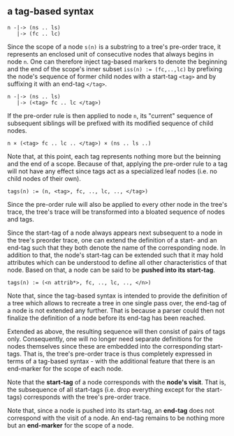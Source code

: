 
<!-- ======================================================================= -->
## a tag-based syntax

```
n -|-> (ns .. ls)
   |-> (fc .. lc)
```

Since the scope of a node `s(n)` is a substring to a tree's pre-order trace,
it represents an enclosed unit of consecutive nodes that always begins in node
`n`. One can therefore inject tag-based markers to denote the beginning and the
end of the scope's inner subset `iss(n) := (fc,..,lc)` by prefixing the node's
sequence of former child nodes with a start-tag `<tag>` and by suffixing it
with an end-tag `</tag>`.

```
n -|-> (ns .. ls)
   |-> (<tag> fc .. lc </tag>)
```

If the pre-order rule is then applied to node `n`, its "current" sequence of
subsequent siblings will be prefixed with its modified sequence of child nodes.

```
n × (<tag> fc .. lc .. </tag>) × (ns .. ls ..)
```

Note that, at this point, each tag represents nothing more but the beinning
and the end of a scope. Because of that, applying the pre-order rule to a tag
will not have any effect since tags act as a specialized leaf nodes (i.e. no
child nodes of their own).

<!-- ======================================================================= -->

```
tags(n) := (n, <tag>, fc, .., lc, .., </tag>)
```

Since the pre-order rule will also be applied to every other node in the tree's
trace, the tree's trace will be transformed into a bloated sequence of nodes
and tags.

Since the start-tag of a node always appears next subsequent to a node in the
tree's preorder trace, one can extend the definition of a start- and an end-tag
such that they both denote the name of the corresponding node. In addition to
that, the node's start-tag can be extended such that it may hold attributes
which can be understood to define all other characteristics of that node. Based
on that, a node can be said to be **pushed into its start-tag**.

```
tags(n) := (<n attrib*>, fc, .., lc, .., </n>)
```

Note that, since the tag-based syntax is intended to provide the definition of
a tree which allows to recreate a tree in one single pass over, the end-tag of
a node is not extended any further. That is because a parser could then not
finalize the definition of a node before its end-tag has been reached.

Extended as above, the resulting sequence will then consist of pairs of tags
only. Consequently, one will no longer need separate definitions for the nodes
themselves since these are embedded into the corresponding start-tags. That is,
the tree's pre-order trace is thus completely expressed in terms of a tag-based
syntax - with the additional feature that there is an end-marker for the scope
of each node.

Note that the **start-tag** of a node corresponds with the **node's visit**.
That is, the subsequence of all start-tags (i.e. drop everything except for
the start-tags) corresponds with the tree's pre-order trace.

Note that, since a node is pushed into its start-tag, an **end-tag** does not
correspond with the visit of a node. An end-tag remains to be nothing more but
an **end-marker** for the scope of a node.
